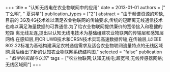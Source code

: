 +++
title = "认知无线电在农业物联网中的应用"
date = 2013-01-01
authors = [" 丁么明", " 夏洪星"]
publication_types = ["2"]
abstract = "由于频谱资源的短缺,目前的 3G及4G技术难以满足农业物联网的传输要求,传统的短距离无线通信技术也难以满足海量数据的可靠通信.为了给农业物联网提供廉价的宽带接入和稳健的短距 离无线互连,提出以认知无线电技术为基础组建农业物联网的传输层和感知层网络.在感知层,用CR UWB技术和CRSN技术实现高速数据传输;在传输层,以IEEE 802.22标准为基础构建满足农村通信需求及适合农业物联网流量特点的无线区域网.最后给出了新的认知农业物联网系统结构图."
selected = "false"
publication = "*数学的实践与认识*"
tags = ["农业物联网;认知无线电;超宽带;无线传感器网络;无线区域网"]
+++

